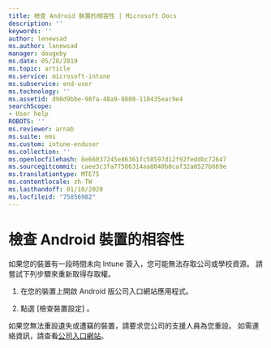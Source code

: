 ```yaml
---
title: 檢查 Android 裝置的相容性 | Microsoft Docs
description: ''
keywords: ''
author: lenewsad
ms.author: lanewsad
manager: dougeby
ms.date: 05/28/2019
ms.topic: article
ms.service: microsoft-intune
ms.subservice: end-user
ms.technology: ''
ms.assetid: d98d9bbe-98fa-48a9-8808-110435eac9e4
searchScope:
- User help
ROBOTS: ''
ms.reviewer: arnab
ms.suite: ems
ms.custom: intune-enduser
ms.collection: ''
ms.openlocfilehash: 8e66037245e86361fc58597d12f92feddbc72647
ms.sourcegitcommit: caee3c3fa77586314aa8040b0caf32a0527b669e
ms.translationtype: MTE75
ms.contentlocale: zh-TW
ms.lasthandoff: 01/10/2020
ms.locfileid: "75856982"
---
```

# <a name="check-compliance-on-your-android-device"></a>檢查 Android 裝置的相容性

如果您的裝置有一段時間未向 Intune 簽入，您可能無法存取公司或學校資源。 請嘗試下列步驟來重新取得存取權。  

1. 在您的裝置上開啟 Android 版公司入口網站應用程式。  

2. 點選 [檢查裝置設定]  。   

如果您無法重設遺失或遭竊的裝置，請要求您公司的支援人員為您重設。 如需連絡資訊，請查看[公司入口網站](https://go.microsoft.com/fwlink/?linkid=2010980)。  
